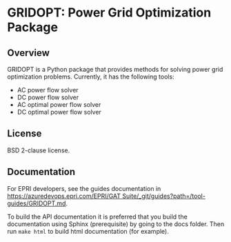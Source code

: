 # GRIDOPT: Power Grid Optimization Package

## Overview

GRIDOPT is a Python package that provides methods for solving power grid optimization problems. Currently, it has the following tools:

* AC power flow solver
* DC power flow solver
* AC optimal power flow solver
* DC optimal power flow solver

## License

BSD 2-clause license.

## Documentation

For EPRI developers, see the guides documentation in [https://azuredevops.epri.com/EPRI/GAT Suite/_git/guides?path=/tool-guides/GRIDOPT.md](GRIDOPT).

To build the API documentation it is preferred that you build the documentation using Sphinx (prerequisite) by going to the docs folder. Then run `make html` to build html documentation (for example).
